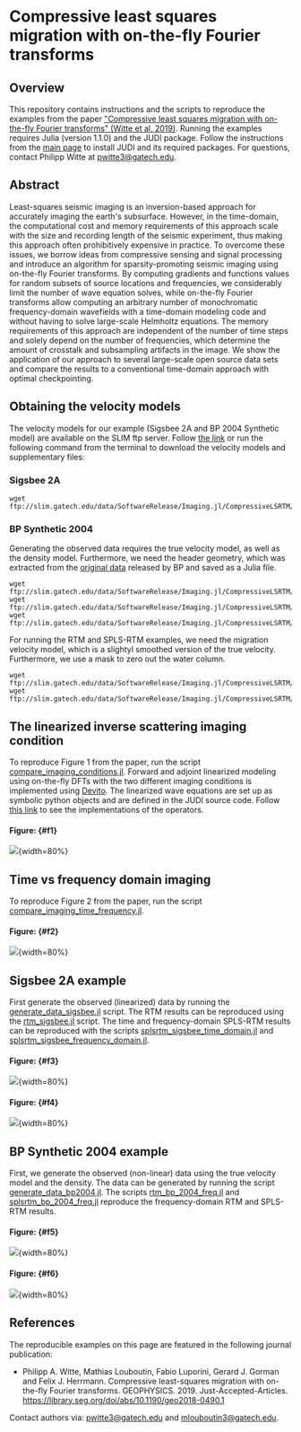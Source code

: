 # Compressive least squares migration with on-the-fly Fourier transforms

## Overview

This repository contains instructions and the scripts to reproduce the examples from the paper ["Compressive least squares migration with on-the-fly Fourier transforms" (Witte et al, 2019)](https://library.seg.org/doi/abs/10.1190/geo2018-0490.1). Running the examples requires Julia (version 1.1.0) and the JUDI package. Follow the instructions from the [main page](https://github.com/slimgroup/JUDI.jl) to install JUDI and its required packages. For questions, contact Philipp Witte at pwitte3@gatech.edu.

## Abstract

Least-squares seismic imaging is an inversion-based approach for accurately imaging the earth's subsurface. However, in the time-domain, the computational cost and memory requirements of this approach scale with the size and recording length of the seismic experiment, thus making this approach often prohibitively expensive in practice. To overcome these issues, we borrow ideas from compressive sensing and signal processing and introduce an algorithm for sparsity-promoting seismic imaging using on-the-fly Fourier transforms. By computing gradients and functions values for random subsets of source locations and frequencies, we considerably limit the number of wave equation solves, while on-the-fly Fourier transforms allow computing an arbitrary number of monochromatic frequency-domain wavefields with a time-domain modeling code and without having to solve large-scale Helmholtz equations. The memory requirements of this approach are independent of the number of time steps and solely depend on the number of frequencies, which determine the amount of crosstalk and subsampling artifacts in the image. We show the application of our approach to several large-scale open source data sets and compare the results to a conventional time-domain approach with optimal checkpointing.


## Obtaining the velocity models

The velocity models for our example (Sigsbee 2A and BP 2004 Synthetic model) are available on the SLIM ftp server. Follow [the link](ftp://slim.gatech.edu/data/SoftwareRelease/Imaging.jl/CompressiveLSRTM/) or run the following command from the terminal to download the velocity models and supplementary files:


### Sigsbee 2A

```
wget ftp://slim.gatech.edu/data/SoftwareRelease/Imaging.jl/CompressiveLSRTM/sigsbee2A_model.jld
```

### BP Synthetic 2004

Generating the observed data requires the true velocity model, as well as the density model. Furthermore, we need the header geometry, which was extracted from the [original data](https://wiki.seg.org/wiki/2004_BP_velocity_estimation_benchmark_model) released by BP and saved as a Julia file.

```
wget ftp://slim.gatech.edu/data/SoftwareRelease/Imaging.jl/CompressiveLSRTM/bp_synthetic_2004_true_velocity.jld
wget ftp://slim.gatech.edu/data/SoftwareRelease/Imaging.jl/CompressiveLSRTM/bp_synthetic_2004_density.jld
wget ftp://slim.gatech.edu/data/SoftwareRelease/Imaging.jl/CompressiveLSRTM/bp_synthetic_2004_header_geometry.jld
```

For running the RTM and SPLS-RTM examples, we need the migration velocity model, which is a slightyl smoothed version of the true velocity. Furthermore, we use a mask to zero out the water column.

```
wget ftp://slim.gatech.edu/data/SoftwareRelease/Imaging.jl/CompressiveLSRTM/bp_synthetic_2004_migration_velocity.jld
wget ftp://slim.gatech.edu/data/SoftwareRelease/Imaging.jl/CompressiveLSRTM/bp_synthetic_2004_water_bottom.jld
```


## The linearized inverse scattering imaging condition

To reproduce Figure 1 from the paper, run the script [compare_imaging_conditions.jl](https://github.com/slimgroup/JUDI.jl/blob/master/examples/compressive_splsrtm/Figure1/compare_imaging_conditions.jl). Forward and adjoint linearized modeling using on-the-fly DFTs with the two different imaging conditions is implemented using [Devito](https://github.com/opesci/devito). The linearized wave equations are set up as symbolic python objects and are defined in the JUDI source code. Follow [this link](https://github.com/slimgroup/JUDI.jl/blob/master/src/Python/JAcoustic_codegen.py) to see the implementations of the operators.

#### Figure: {#f1}
![](Figure1/figure1.png){width=80%}

## Time vs frequency domain imaging

To reproduce Figure 2 from the paper, run the script [compare_imaging_time_frequency.jl](https://github.com/slimgroup/JUDI.jl/blob/master/examples/compressive_splsrtm/Figure2/compare_imaging_time_frequency.jl).

#### Figure: {#f2}
![](Figure2/figure2.png){width=80%}

## Sigsbee 2A example

First generate the observed (linearized) data by running the [generate_data_sigsbee.jl](https://github.com/slimgroup/JUDI.jl/blob/master/examples/compressive_splsrtm/Sigsbee2A/generate_data_sigsbee.jl) script. The RTM results can be reproduced using the [rtm_sigsbee.jl](https://github.com/slimgroup/JUDI.jl/blob/master/examples/compressive_splsrtm/Sigsbee2A/rtm_sigsbee.jl) script. The time and frequency-domain SPLS-RTM results can be reproduced with the scripts [splsrtm_sigsbee_time_domain.jl](https://github.com/slimgroup/JUDI.jl/blob/master/examples/compressive_splsrtm/Sigsbee2A/splsrtm_sigsbee_time_domain.jl) and [splsrtm_sigsbee_frequency_domain.jl](https://github.com/slimgroup/JUDI.jl/blob/master/examples/compressive_splsrtm/Sigsbee2A/splsrtm_sigsbee_frequency_domain.jl).

#### Figure: {#f3}
![](Sigsbee2A/figure1.png){width=80%}

#### Figure: {#f4}
![](Sigsbee2A/figure2.png){width=80%}


## BP Synthetic 2004 example

First, we generate the observed (non-linear) data using the true velocity model and the density. The data can be generated by running the script [generate_data_bp2004.jl](https://github.com/slimgroup/JUDI.jl/blob/master/examples/compressive_splsrtm/BP_synthetic_2004/generate_data_bp2004.jl). The scripts [rtm_bp_2004_freq.jl](https://github.com/slimgroup/JUDI.jl/blob/master/examples/compressive_splsrtm/BP_synthetic_2004/rtm_bp_2004_freq.jl) and [splsrtm_bp_2004_freq.jl](https://github.com/slimgroup/JUDI.jl/blob/master/examples/compressive_splsrtm/BP_synthetic_2004/splsrtm_bp_2004_freq.jl) reproduce the frequency-domain RTM and SPLS-RTM results.

#### Figure: {#f5}
![](BP_synthetic_2004/figure1.png){width=80%}

#### Figure: {#f6}
![](BP_synthetic_2004/figure2.png){width=80%}


## References

The reproducible examples on this page are featured in the following journal publication:

 * Philipp A. Witte, Mathias Louboutin, Fabio Luporini, Gerard J. Gorman and Felix J. Herrmann. Compressive least-squares migration with on-the-fly Fourier transforms. GEOPHYSICS. 2019. Just-Accepted-Articles. <https://library.seg.org/doi/abs/10.1190/geo2018-0490.1>

Contact authors via: pwitte3@gatech.edu and mlouboutin3@gatech.edu.
